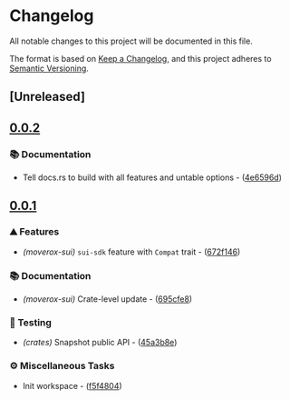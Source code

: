# Changelog

All notable changes to this project will be documented in this file.

The format is based on [Keep a Changelog](https://keepachangelog.com/en/1.0.0/),
and this project adheres to [Semantic Versioning](https://semver.org/spec/v2.0.0.html).

## [Unreleased]

## [0.0.2](https://github.com/0xangelo/moverox/compare/moverox-sui-v0.0.1...moverox-sui-v0.0.2)

### 📚 Documentation

- Tell docs.rs to build with all features and untable options - ([4e6596d](https://github.com/0xangelo/moverox/commit/4e6596d5e830a3d07fa0649b5da46726231718b1))


## [0.0.1](https://github.com/0xangelo/moverox/compare/moverox-sui-v0.0.0...moverox-sui-v0.0.1)

### ⛰️ Features

- *(moverox-sui)* `sui-sdk` feature with `Compat` trait - ([672f146](https://github.com/0xangelo/moverox/commit/672f146b8092aa3576a836edc7678517dcdc96fc))

### 📚 Documentation

- *(moverox-sui)* Crate-level update - ([695cfe8](https://github.com/0xangelo/moverox/commit/695cfe803812a387421c698dba3823e9f118dd94))

### 🧪 Testing

- *(crates)* Snapshot public API - ([45a3b8e](https://github.com/0xangelo/moverox/commit/45a3b8e11ce76e14498965af61e457a1b80663fb))

### ⚙️ Miscellaneous Tasks

- Init workspace - ([f5f4804](https://github.com/0xangelo/moverox/commit/f5f4804fe2dde0a7ab6e00fc3227d7fcd33a44e5))

